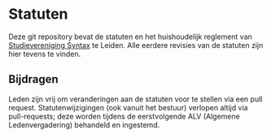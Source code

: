 # Statuten

Deze git repository bevat de statuten en het huishoudelijk reglement van [Studievereniging Syntax](https://syntaxleiden.nl)
te Leiden. Alle eerdere revisies van de statuten zijn hier tevens te vinden.

## Bijdragen

Leden zijn vrij om veranderingen aan de statuten voor te stellen via een pull request.
Statutenwijzigingen (ook vanuit het bestuur) verlopen altijd via pull-requests;
deze worden tijdens de eerstvolgende ALV (Algemene Ledenvergadering) behandeld en ingestemd.
